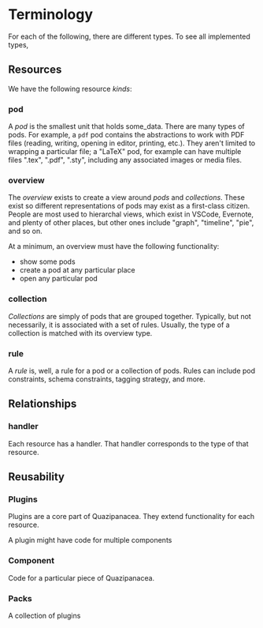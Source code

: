 # Terminology

For each of the following, there are different types. To see all implemented types,

## Resources

We have the following resource _kinds_:

### pod

A _pod_ is the smallest unit that holds some_data. There are many types of pods. For example, a `pdf` pod contains the abstractions to work with PDF files (reading, writing, opening in editor, printing, etc.). They aren't limited to wrapping a particular file; a "LaTeX" pod, for example can have multiple files ".tex", ".pdf", ".sty", including any associated images or media files.

### overview

The _overview_ exists to create a view around _pods_ and _collections_. These exist so different representations of pods may exist as a first-class citizen. People are most used to hierarchal views, which exist in VSCode, Evernote, and plenty of other places, but other ones include "graph", "timeline", "pie", and so on.

At a minimum, an overview must have the following functionality:

- show some pods
- create a pod at any particular place
- open any particular pod

### collection

_Collections_ are simply of pods that are grouped together. Typically, but not necessarily, it is associated with a set of rules. Usually, the type of a collection is matched with its overview type.

### rule

A _rule_ is, well, a rule for a pod or a collection of pods. Rules can include pod constraints, schema constraints, tagging strategy, and more.

## Relationships

### handler

Each resource has a handler. That handler corresponds to the type of that resource.

## Reusability

### Plugins

Plugins are a core part of Quazipanacea. They extend functionality for each resource.

A plugin might have code for multiple components

### Component

Code for a particular piece of Quazipanacea.

### Packs

A collection of plugins
